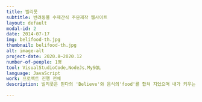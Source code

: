 ```yaml
---
title: 빌리풋
subtitle: 반려동물 수제간식 주문제작 웹사이트
layout: default
modal-id: 2
date: 2014-07-17
img: belifood-th.jpg
thumbnail: belifood-th.jpg
alt: image-alt
project-date: 2020.8~2020.12
number-of-people: 1명
tool: VisualStudioCode,NodeJs,MySQL
language: JavaScript
work: 프로젝트 진행 전체
description: 빌리풋은 믿다의 'Believe'와 음식의'food'를 합쳐 지었으며 내가 키우는 반려동물이 믿고 먹을 수 있는 음식이라는 의미를 담고 있다. 반려동물을 키우는 가구가 늘어남에 따라 수제 간식 판매처가 증가했습니다. 그러나 기존 수제 간식 사이트에는 자세한 설명이 없는 경우가 많습니다. 이런 점을 고려해 반려동물의 취향과 건강상태를 체크하고 기입 할 수 있도록 구현해 구매할 때, 어려움을 덜고자 했습니다.

---
```

